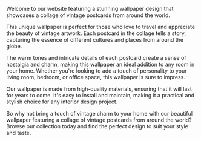 <!--
Write me content for website with wallpaper "A collage of vintage postcards from around the world"
-->

<!--font:Poppins-->

Welcome to our website featuring a stunning wallpaper design that showcases a collage of vintage postcards from around the world. 

This unique wallpaper is perfect for those who love to travel and appreciate the beauty of vintage artwork. Each postcard in the collage tells a story, capturing the essence of different cultures and places from around the globe.

The warm tones and intricate details of each postcard create a sense of nostalgia and charm, making this wallpaper an ideal addition to any room in your home. Whether you're looking to add a touch of personality to your living room, bedroom, or office space, this wallpaper is sure to impress.

Our wallpaper is made from high-quality materials, ensuring that it will last for years to come. It's easy to install and maintain, making it a practical and stylish choice for any interior design project.

So why not bring a touch of vintage charm to your home with our beautiful wallpaper featuring a collage of vintage postcards from around the world? Browse our collection today and find the perfect design to suit your style and taste.
